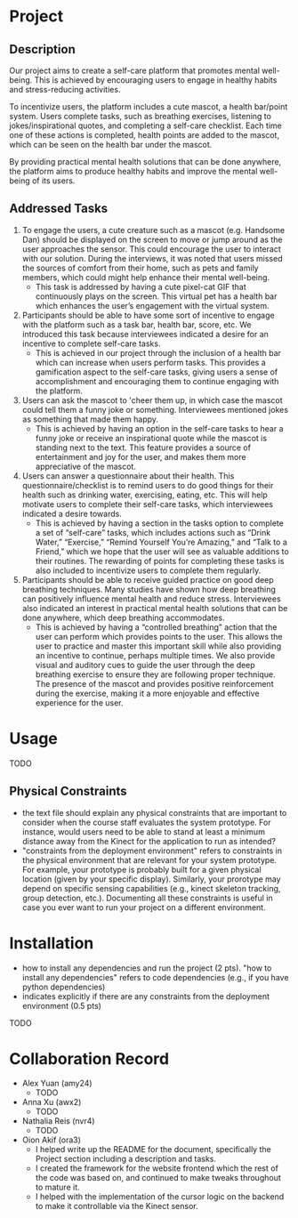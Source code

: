 # Project

## Description

Our project aims to create a self-care platform that promotes mental well-being. This is achieved by encouraging users to engage in healthy habits and stress-reducing activities.

To incentivize users, the platform includes a cute mascot, a health bar/point system. Users complete tasks, such as breathing exercises, listening to jokes/inspirational quotes, and completing a self-care checklist. Each time one of these actions is completed, health points are added to the mascot, which can be seen on the health bar under the mascot.

By providing practical mental health solutions that can be done anywhere, the platform aims to produce healthy habits and improve the mental well-being of its users.

## Addressed Tasks

1. To engage the users, a cute creature such as a mascot (e.g. Handsome Dan) should be displayed on the screen to move or jump around as the user approaches the sensor. This could encourage the user to interact with our solution. During the interviews, it was noted that users missed the sources of comfort from their home, such as pets and family members, which could might help enhance their mental well-being.
    - This task is addressed by having a cute pixel-cat GIF that continuously plays on the screen. This virtual pet has a health bar which enhances the user’s engagement with the virtual system.
2. Participants should be able to have some sort of incentive to engage with the platform such as a task bar, health bar, score, etc. We introduced this task because interviewees indicated a desire for an incentive to complete self-care tasks.
    - This is achieved in our project through the inclusion of a health bar which can increase when users perform tasks. This provides a gamification aspect to the self-care tasks, giving users a sense of accomplishment and encouraging them to continue engaging with the platform.
3. Users can ask the mascot to 'cheer them up, in which case the mascot could tell them a funny joke or something. Interviewees mentioned jokes as something that made them happy.
    - This is achieved by having an option in the self-care tasks to hear a funny joke or receive an inspirational quote while the mascot is standing next to the text. This feature provides a source of entertainment and joy for the user, and makes them more appreciative of the mascot.
4. Users can answer a questionnaire about their health. This questionnaire/checklist is to remind users to do good things for their health such as drinking water, exercising, eating, etc. This will help motivate users to complete their self-care tasks, which interviewees indicated a desire towards.
    - This is achieved by having a section in the tasks option to complete a set of “self-care” tasks, which includes actions such as “Drink Water,” “Exercise,” “Remind Yourself You’re Amazing,” and “Talk to a Friend,” which we hope that the user will see as valuable additions to their routines. The rewarding of points for completing these tasks is also included to incentivize users to complete them regularly.
5. Participants should be able to receive guided practice on good deep breathing techniques. Many studies have shown how deep breathing can positively influence mental health and reduce stress. Interviewees also indicated an interest in practical mental health solutions that can be done anywhere, which deep breathing accommodates.
    - This is achieved by having a “controlled breathing” action that the user can perform which provides points to the user. This allows the user to practice and master this important skill while also providing an incentive to continue, perhaps multiple times. We also provide visual and auditory cues to guide the user through the deep breathing exercise to ensure they are following proper technique. The presence of the mascot and provides positive reinforcement during the exercise, making it a more enjoyable and effective experience for the user.

# Usage

TODO

## Physical Constraints

- the text file should explain any physical constraints that are important to consider when the course staff evaluates the system prototype. For instance, would users need to be able to stand at least a minimum distance away from the Kinect for the application to run as intended?
- "constraints from the deployment environment" refers to constraints in the physical environment that are relevant for your system prototype. For example, your prototype is probably built for a given physical location (given by your specific display). Similarly, your prorotype may depend on specific sensing capabilities (e.g., kinect skeleton tracking, group detection, etc.). Documenting all these constraints is useful in case you ever want to run your project on a different environment.

# Installation

- how to install any dependencies and run the project (2 pts). "how to install any dependencies" refers to code dependencies (e.g., if you have python dependencies)
- indicates explicitly if there are any constraints from the deployment environment (0.5 pts)

TODO

# Collaboration Record

- Alex Yuan (amy24)
    - TODO
- Anna Xu (awx2)
    - TODO
- Nathalia Reis (nvr4)
    - TODO
- Oion Akif (ora3)
    - I helped write up the README for the document, specifically the Project section including a description and tasks.
    - I created the framework for the website frontend which the rest of the code was based on, and continued to make tweaks throughout to mature it.
    - I helped with the implementation of the cursor logic on the backend to make it controllable via the Kinect sensor.